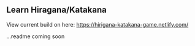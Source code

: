 ## Learn Hiragana/Katakana

View current build on here: https://hirigana-katakana-game.netlify.com/

...readme coming soon

